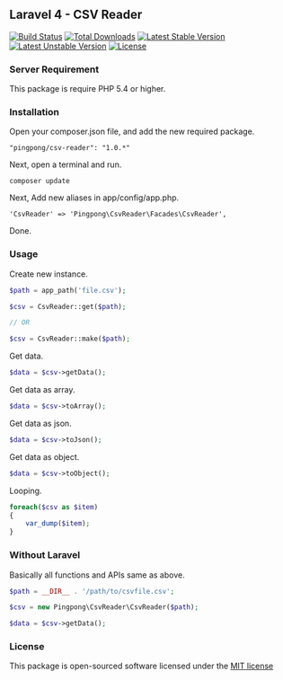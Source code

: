 ## Laravel 4 - CSV Reader

[![Build Status](https://travis-ci.org/pingpong-labs/csv-reader.svg?branch=master)](https://travis-ci.org/pingpong-labs/csv-reader)
[![Total Downloads](https://poser.pugx.org/pingpong/csv-reader/downloads.svg)](https://packagist.org/packages/pingpong/csv-reader)
[![Latest Stable Version](https://poser.pugx.org/pingpong/csv-reader/v/stable.svg)](https://packagist.org/packages/pingpong/csv-reader)
[![Latest Unstable Version](https://poser.pugx.org/pingpong/csv-reader/v/unstable.svg)](https://packagist.org/packages/pingpong/csv-reader)
[![License](https://poser.pugx.org/pingpong/csv-reader/license.svg)](https://packagist.org/packages/pingpong/csv-reader)

### Server Requirement

This package is require PHP 5.4 or higher.

### Installation

Open your composer.json file, and add the new required package.

```
"pingpong/csv-reader": "1.0.*"
```

Next, open a terminal and run.

```
composer update
```

Next, Add new aliases in app/config/app.php.

```
'CsvReader' => 'Pingpong\CsvReader\Facades\CsvReader',
```

Done.

### Usage

Create new instance.

```php
$path = app_path('file.csv');

$csv = CsvReader::get($path); 

// OR

$csv = CsvReader::make($path);
```

Get data.

```php
$data = $csv->getData();
```

Get data as array.

```php
$data = $csv->toArray();
```

Get data as json.

```php
$data = $csv->toJson();
```

Get data as object.

```php
$data = $csv->toObject();
```

Looping.

```php
foreach($csv as $item)
{
	var_dump($item);
}
```

### Without Laravel

Basically all functions and APIs  same as above.

```php
$path = __DIR__ . '/path/to/csvfile.csv';

$csv = new Pingpong\CsvReader\CsvReader($path);

$data = $csv->getData();
```

### License

This package is open-sourced software licensed under the [MIT license](http://opensource.org/licenses/MIT)
